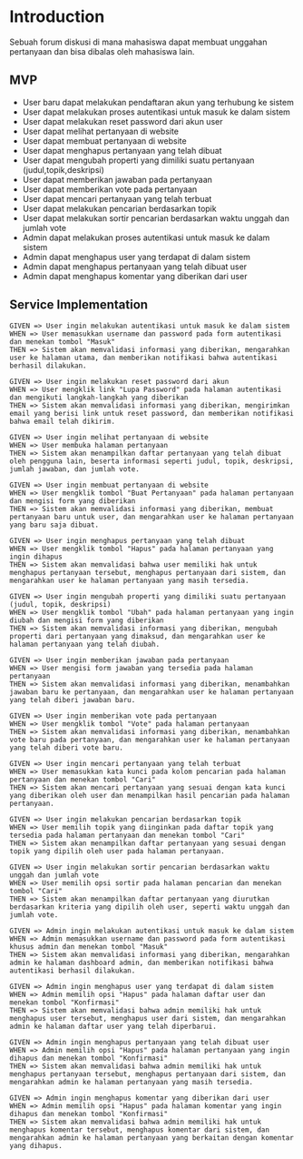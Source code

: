 # Introduction

Sebuah forum diskusi di mana mahasiswa dapat membuat unggahan pertanyaan dan bisa dibalas oleh mahasiswa lain.

## MVP

- User baru dapat melakukan pendaftaran akun yang terhubung ke sistem
- User dapat melakukan proses autentikasi untuk masuk ke dalam sistem
- User dapat melakukan reset password dari akun user
- User dapat melihat pertanyaan di website
- User dapat membuat pertanyaan di website
- User dapat menghapus pertanyaan yang telah dibuat
- User dapat mengubah properti yang dimiliki suatu pertanyaan (judul,topik,deskripsi)
- User dapat memberikan  jawaban pada pertanyaan
- User dapat memberikan vote pada pertanyaan
- User dapat mencari pertanyaan yang telah terbuat
- User dapat melakukan pencarian berdasarkan topik
- User dapat melakukan sortir pencarian berdasarkan waktu unggah dan jumlah vote
- Admin dapat melakukan proses autentikasi untuk masuk ke dalam sistem
- Admin dapat menghapus user yang terdapat di dalam sistem
- Admin dapat menghapus pertanyaan yang telah dibuat user
- Admin dapat menghapus komentar yang diberikan dari user

## Service Implementation

```
GIVEN => User ingin melakukan autentikasi untuk masuk ke dalam sistem
WHEN => User memasukkan username dan password pada form autentikasi dan menekan tombol "Masuk"
THEN => Sistem akan memvalidasi informasi yang diberikan, mengarahkan user ke halaman utama, dan memberikan notifikasi bahwa autentikasi berhasil dilakukan.

GIVEN => User ingin melakukan reset password dari akun
WHEN => User mengklik link "Lupa Password" pada halaman autentikasi dan mengikuti langkah-langkah yang diberikan
THEN => Sistem akan memvalidasi informasi yang diberikan, mengirimkan email yang berisi link untuk reset password, dan memberikan notifikasi bahwa email telah dikirim.

GIVEN => User ingin melihat pertanyaan di website
WHEN => User membuka halaman pertanyaan
THEN => Sistem akan menampilkan daftar pertanyaan yang telah dibuat oleh pengguna lain, beserta informasi seperti judul, topik, deskripsi, jumlah jawaban, dan jumlah vote.

GIVEN => User ingin membuat pertanyaan di website
WHEN => User mengklik tombol "Buat Pertanyaan" pada halaman pertanyaan dan mengisi form yang diberikan
THEN => Sistem akan memvalidasi informasi yang diberikan, membuat pertanyaan baru untuk user, dan mengarahkan user ke halaman pertanyaan yang baru saja dibuat.

GIVEN => User ingin menghapus pertanyaan yang telah dibuat
WHEN => User mengklik tombol "Hapus" pada halaman pertanyaan yang ingin dihapus
THEN => Sistem akan memvalidasi bahwa user memiliki hak untuk menghapus pertanyaan tersebut, menghapus pertanyaan dari sistem, dan mengarahkan user ke halaman pertanyaan yang masih tersedia.

GIVEN => User ingin mengubah properti yang dimiliki suatu pertanyaan (judul, topik, deskripsi)
WHEN => User mengklik tombol "Ubah" pada halaman pertanyaan yang ingin diubah dan mengisi form yang diberikan
THEN => Sistem akan memvalidasi informasi yang diberikan, mengubah properti dari pertanyaan yang dimaksud, dan mengarahkan user ke halaman pertanyaan yang telah diubah.

GIVEN => User ingin memberikan jawaban pada pertanyaan
WHEN => User mengisi form jawaban yang tersedia pada halaman pertanyaan
THEN => Sistem akan memvalidasi informasi yang diberikan, menambahkan jawaban baru ke pertanyaan, dan mengarahkan user ke halaman pertanyaan yang telah diberi jawaban baru.

GIVEN => User ingin memberikan vote pada pertanyaan
WHEN => User mengklik tombol "Vote" pada halaman pertanyaan
THEN => Sistem akan memvalidasi informasi yang diberikan, menambahkan vote baru pada pertanyaan, dan mengarahkan user ke halaman pertanyaan yang telah diberi vote baru.

GIVEN => User ingin mencari pertanyaan yang telah terbuat
WHEN => User memasukkan kata kunci pada kolom pencarian pada halaman pertanyaan dan menekan tombol "Cari"
THEN => Sistem akan mencari pertanyaan yang sesuai dengan kata kunci yang diberikan oleh user dan menampilkan hasil pencarian pada halaman pertanyaan.

GIVEN => User ingin melakukan pencarian berdasarkan topik
WHEN => User memilih topik yang diinginkan pada daftar topik yang tersedia pada halaman pertanyaan dan menekan tombol "Cari"
THEN => Sistem akan menampilkan daftar pertanyaan yang sesuai dengan topik yang dipilih oleh user pada halaman pertanyaan.

GIVEN => User ingin melakukan sortir pencarian berdasarkan waktu unggah dan jumlah vote
WHEN => User memilih opsi sortir pada halaman pencarian dan menekan tombol "Cari"
THEN => Sistem akan menampilkan daftar pertanyaan yang diurutkan berdasarkan kriteria yang dipilih oleh user, seperti waktu unggah dan jumlah vote.

GIVEN => Admin ingin melakukan autentikasi untuk masuk ke dalam sistem
WHEN => Admin memasukkan username dan password pada form autentikasi khusus admin dan menekan tombol "Masuk"
THEN => Sistem akan memvalidasi informasi yang diberikan, mengarahkan admin ke halaman dashboard admin, dan memberikan notifikasi bahwa autentikasi berhasil dilakukan.

GIVEN => Admin ingin menghapus user yang terdapat di dalam sistem
WHEN => Admin memilih opsi "Hapus" pada halaman daftar user dan menekan tombol "Konfirmasi"
THEN => Sistem akan memvalidasi bahwa admin memiliki hak untuk menghapus user tersebut, menghapus user dari sistem, dan mengarahkan admin ke halaman daftar user yang telah diperbarui.

GIVEN => Admin ingin menghapus pertanyaan yang telah dibuat user
WHEN => Admin memilih opsi "Hapus" pada halaman pertanyaan yang ingin dihapus dan menekan tombol "Konfirmasi"
THEN => Sistem akan memvalidasi bahwa admin memiliki hak untuk menghapus pertanyaan tersebut, menghapus pertanyaan dari sistem, dan mengarahkan admin ke halaman pertanyaan yang masih tersedia.

GIVEN => Admin ingin menghapus komentar yang diberikan dari user
WHEN => Admin memilih opsi "Hapus" pada halaman komentar yang ingin dihapus dan menekan tombol "Konfirmasi"
THEN => Sistem akan memvalidasi bahwa admin memiliki hak untuk menghapus komentar tersebut, menghapus komentar dari sistem, dan mengarahkan admin ke halaman pertanyaan yang berkaitan dengan komentar yang dihapus.
```
